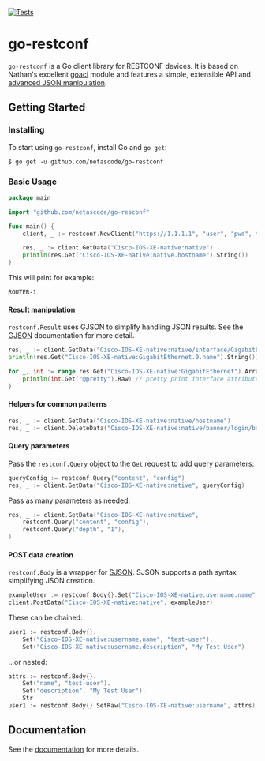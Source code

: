 [![Tests](https://github.com/netascode/go-restconf/actions/workflows/test.yml/badge.svg)](https://github.com/netascode/go-restconf/actions/workflows/test.yml)

# go-restconf

`go-restconf` is a Go client library for RESTCONF devices. It is based on Nathan's excellent [goaci](https://github.com/brightpuddle/goaci) module and features a simple, extensible API and [advanced JSON manipulation](#result-manipulation).

## Getting Started

### Installing

To start using `go-restconf`, install Go and `go get`:

`$ go get -u github.com/netascode/go-restconf`

### Basic Usage

```go
package main

import "github.com/netascode/go-resconf"

func main() {
    client, _ := restconf.NewClient("https://1.1.1.1", "user", "pwd", true)

    res, _ := client.GetData("Cisco-IOS-XE-native:native")
    println(res.Get("Cisco-IOS-XE-native:native.hostname").String())
}
```

This will print for example:

```
ROUTER-1
```

#### Result manipulation

`restconf.Result` uses GJSON to simplify handling JSON results. See the [GJSON](https://github.com/tidwall/gjson) documentation for more detail.

```go
res, _ := client.GetData("Cisco-IOS-XE-native:native/interface/GigabitEthernet")
println(res.Get("Cisco-IOS-XE-native:GigabitEthernet.0.name").String()) // name of first interface

for _, int := range res.Get("Cisco-IOS-XE-native:GigabitEthernet").Array() {
    println(int.Get("@pretty").Raw) // pretty print interface attributes
}
```

#### Helpers for common patterns

```go
res, _ := client.GetData("Cisco-IOS-XE-native:native/hostname")
res, _ := client.DeleteData("Cisco-IOS-XE-native:native/banner/login/banner")
```

#### Query parameters

Pass the `restconf.Query` object to the `Get` request to add query parameters:

```go
queryConfig := restconf.Query("content", "config")
res, _ := client.GetData("Cisco-IOS-XE-native:native", queryConfig)
```

Pass as many parameters as needed:

```go
res, _ := client.GetData("Cisco-IOS-XE-native:native",
    restconf.Query("content", "config"),
    restconf.Query("depth", "1"),
)
```

#### POST data creation

`restconf.Body` is a wrapper for [SJSON](https://github.com/tidwall/sjson). SJSON supports a path syntax simplifying JSON creation.

```go
exampleUser := restconf.Body{}.Set("Cisco-IOS-XE-native:username.name", "test-user").Str
client.PostData("Cisco-IOS-XE-native:native", exampleUser)
```

These can be chained:

```go
user1 := restconf.Body{}.
    Set("Cisco-IOS-XE-native:username.name", "test-user").
    Set("Cisco-IOS-XE-native:username.description", "My Test User")
```

...or nested:

```go
attrs := restconf.Body{}.
    Set("name", "test-user").
    Set("description", "My Test User").
    Str
user1 := restconf.Body{}.SetRaw("Cisco-IOS-XE-native:username", attrs).Str
```

## Documentation

See the [documentation](https://godoc.org/github.com/netascode/go-restconf) for more details.
